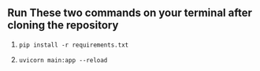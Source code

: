 <h2> Run These two commands on your terminal after cloning the repository </h2> 


1. ``` pip install -r requirements.txt ```

2. ``` uvicorn main:app --reload ```
